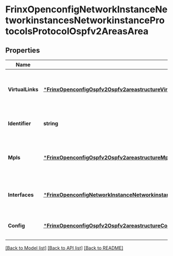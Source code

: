 # FrinxOpenconfigNetworkInstanceNetworkinstancesNetworkinstanceProtocolsProtocolOspfv2AreasArea

## Properties
Name | Type | Description | Notes
------------ | ------------- | ------------- | -------------
**VirtualLinks** | [***FrinxOpenconfigOspfv2Ospfv2areastructureVirtualLinks**](frinx.openconfig.ospfv2.ospfv2areastructure.VirtualLinks.md) | Optional[Configuration and state parameters relating to virtual links from the source area to a remote router] REF:Optional.empty | [optional] [default to null]
**Identifier** | **string** | Optional[A reference to the identifier for the area.] REF:Optional.empty | [optional] [default to null]
**Mpls** | [***FrinxOpenconfigOspfv2Ospfv2areastructureMpls**](frinx.openconfig.ospfv2.ospfv2areastructure.Mpls.md) | Optional[Configuration and operational state parameters for OSPFv2 extensions relating to MPLS] REF:Optional.empty | [optional] [default to null]
**Interfaces** | [***FrinxOpenconfigNetworkInstanceNetworkinstancesNetworkinstanceProtocolsProtocolOspfv2AreasAreaInterfaces**](frinx.openconfig.network.instance.networkinstances.networkinstance.protocols.protocol.ospfv2.areas.area.Interfaces.md) | Optional[Enclosing container for a list of interfaces enabled within this area] REF:Optional.empty | [optional] [default to null]
**Config** | [***FrinxOpenconfigOspfv2Ospfv2areastructureConfig**](frinx.openconfig.ospfv2.ospfv2areastructure.Config.md) | Optional[Configuration parameters relating to an OSPFv2 area] REF:Optional.empty | [optional] [default to null]

[[Back to Model list]](../README.md#documentation-for-models) [[Back to API list]](../README.md#documentation-for-api-endpoints) [[Back to README]](../README.md)


